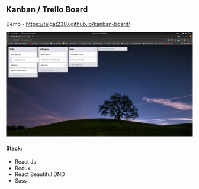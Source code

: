 ## Kanban / Trello Board 

Demo - https://talgat2307.github.io/kanban-board/

![](images/screenshot.png)

#### Stack:
- React Js
- Redux
- React Beautiful DND
- Sass
